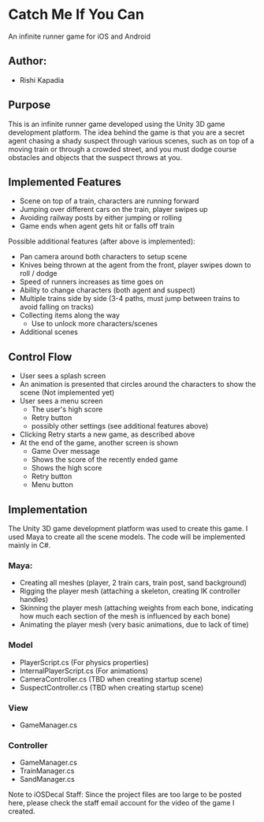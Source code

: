 # Catch Me If You Can
An infinite runner game for iOS and Android

## Author:
* Rishi Kapadia

## Purpose
This is an infinite runner game developed using the Unity 3D game development
platform. The idea behind the game is that you are a secret agent chasing a
shady suspect through various scenes, such as on top of a moving train or
through a crowded street, and you must dodge course obstacles and objects that
the suspect throws at you.

## Implemented Features
* Scene on top of a train, characters are running forward
* Jumping over different cars on the train, player swipes up
* Avoiding railway posts by either jumping or rolling
* Game ends when agent gets hit or falls off train

Possible additional features (after above is implemented):
* Pan camera around both characters to setup scene
* Knives being thrown at the agent from the front, player swipes down to roll /
dodge
* Speed of runners increases as time goes on
* Ability to change characters (both agent and suspect)
* Multiple trains side by side (3-4 paths, must jump between trains to avoid
falling on tracks)
* Collecting items along the way
  * Use to unlock more characters/scenes
* Additional scenes

## Control Flow
* User sees a splash screen
* An animation is presented that circles around the characters to show the
scene (Not implemented yet)
* User sees a menu screen
  * The user's high score
  * Retry button
  * possibly other settings (see additional features above)
* Clicking Retry starts a new game, as described above
* At the end of the game, another screen is shown
  * Game Over message
  * Shows the score of the recently ended game
  * Shows the high score
  * Retry button
  * Menu button

## Implementation
The Unity 3D game development platform was used to create this game.
I used Maya to create all the scene models.
The code will be implemented mainly in C#.

### Maya:
* Creating all meshes (player, 2 train cars, train post, sand background)
* Rigging the player mesh (attaching a skeleton, creating IK controller
  handles)
* Skinning the player mesh (attaching weights from each bone, indicating
  how much each section of the mesh is influenced by each bone)
* Animating the player mesh (very basic animations, due to lack of time)

### Model
* PlayerScript.cs (For physics properties)
* InternalPlayerScript.cs (For animations)
* CameraController.cs (TBD when creating startup scene)
* SuspectController.cs (TBD when creating startup scene)

### View
* GameManager.cs

### Controller
* GameManager.cs
* TrainManager.cs
* SandManager.cs


Note to iOSDecal Staff:
Since the project files are too large to be posted here, please check
the staff email account for the video of the game I created.

